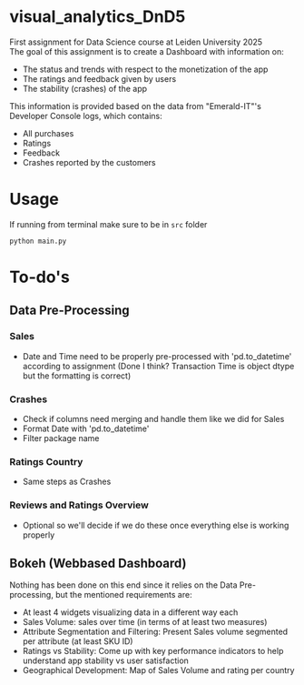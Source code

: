 # visual_analytics_DnD5
First assignment for Data Science course at Leiden University 2025  
The goal of this assignment is to create a Dashboard with information on:
- The status and trends with respect to the monetization of the app
- The ratings and feedback given by users 
- The stability (crashes) of the app  

This information is provided based on the data from "Emerald-IT"'s Developer Console logs, which contains:  
- All purchases
- Ratings
- Feedback
- Crashes reported by the customers
# Usage
If running from terminal make sure to be in `src` folder
```
python main.py
```
# To-do's
## Data Pre-Processing
### Sales 
- Date and Time need to be properly pre-processed with 'pd.to_datetime' according to assignment  (Done I think? Transaction Time is object dtype but the formatting is correct)
### Crashes
- Check if columns need merging and handle them like we did for Sales
- Format Date with 'pd.to_datetime'
- Filter package name
### Ratings Country
- Same steps as Crashes
### Reviews and Ratings Overview
- Optional so we'll decide if we do these once everything else is working properly
## Bokeh (Webbased Dashboard)
Nothing has been done on this end since it relies on the Data Pre-processing, but the mentioned requirements are:
- At least 4 widgets visualizing data in a different way each
- Sales Volume: sales over time (in terms of at least two measures)
- Attribute Segmentation and Filtering: Present Sales volume segmented per attribute (at least SKU ID)
- Ratings vs Stability: Come up with key performance indicators to help understand app stability vs user satisfaction
- Geographical Development: Map of Sales Volume and rating per country
